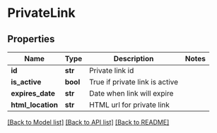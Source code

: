 # PrivateLink

## Properties
Name | Type | Description | Notes
------------ | ------------- | ------------- | -------------
**id** | **str** | Private link id | 
**is_active** | **bool** | True if private link is active | 
**expires_date** | **str** | Date when link will expire | 
**html_location** | **str** | HTML url for private link | 

[[Back to Model list]](../README.md#documentation-for-models) [[Back to API list]](../README.md#documentation-for-api-endpoints) [[Back to README]](../README.md)


